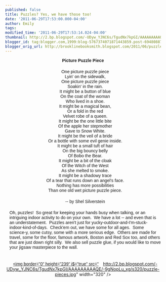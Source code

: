 ```yaml
---
published: false
title: Puzzles? Yes, we have those too!
date: '2011-06-29T17:53:00.000-04:00'
author: Emily
tags: 
modified_time: '2011-06-29T17:53:14.024-04:00'
thumbnail: http://2.bp.blogspot.com/-UDyw_YJNC6s/TgudNx7kpGI/AAAAAAAAAQE/-9gNopLu_xg/s72-c/puzzle-pieces.jpg
blogger_id: tag:blogger.com,1999:blog-5767374071871443859.post-6948088769838290334
blogger_orig_url: http://brooklinebooksmith.blogspot.com/2011/06/puzzles-yes-we-have-those-too.html
---
```


<span style="font-family: Arial, Helvetica, sans-serif;"> </span><div style="text-align: center;"><span style="font-family: Arial, Helvetica, sans-serif;"><strong>Picture Puzzle Piece</strong></span></div><div style="font-family: Arial; padding-left: 14px; padding-top: 20px; text-align: center;"><span style="font-family: Arial, Helvetica, sans-serif;">One picture puzzle piece<br />Lyin' on the sidewalk,<br />One picture puzzle piece<br />Soakin' in the rain.<br />It might be a button of blue<br />On the coat of the woman<br />Who lived in a shoe.<br />It might be a magical bean,<br />Or a fold in the red<br />Velvet robe of a queen.<br />It might be the one little bite<br />Of the apple her stepmother<br />Gave to Snow White.<br />It might be the veil of a bride<br />Or a bottle with some evil genie inside.<br />It might be a small tuft of hair<br />On the big bouncy belly<br />Of Bobo the Bear.<br />It might be a bit of the cloak<br />Of the Witch of the West<br />As she melted to smoke.<br />It might be a shadowy trace<br />Of a tear that runs down an angel's face.<br />Nothing has more possibilities<br />Than one old wet picture puzzle piece. </span></div><div style="font-family: Arial; padding-left: 14px; padding-top: 20px; text-align: center;"><span style="font-family: Arial, Helvetica, sans-serif;">-- by Shel Silverstein</span></div><div style="padding-left: 14px; padding-top: 20px; text-align: left;"><span style="font-family: Arial, Helvetica, sans-serif;">Oh, puzzles!&nbsp; So great for keeping your hands busy when talking, or an intriguing indoor activity to do on your own.&nbsp; We have a lot -- and even that is an understatement.&nbsp; Puzzles aren't just for yucky-outdoor-and-I'm-stuck-indoor-kind-of-days.&nbsp; Check'em out, we have some for all ages.&nbsp; Some science-y, some cutsy, some with a more serious edge.&nbsp; Others are made for travel, some for the floor, famous artwork, Boston and&nbsp;Red Sox too,&nbsp;and others that are just down right silly.&nbsp; We also sell puzzle glue, if you would like to move your jigsaw&nbsp;masterpiece&nbsp;to the wall.</span></div><div style="padding-left: 14px; padding-top: 20px; text-align: left;"><span style="font-family: Arial, Helvetica, sans-serif;"></span>&nbsp;</div><div class="separator" style="clear: both; text-align: center;"><a href="http://2.bp.blogspot.com/-UDyw_YJNC6s/TgudNx7kpGI/AAAAAAAAAQE/-9gNopLu_xg/s1600/puzzle-pieces.jpg" imageanchor="1" style="margin-left: 1em; margin-right: 1em;"><span style="font-family: Arial, Helvetica, sans-serif;"><img border="0" height="239" i$="true" src="http://2.bp.blogspot.com/-UDyw_YJNC6s/TgudNx7kpGI/AAAAAAAAAQE/-9gNopLu_xg/s320/puzzle-pieces.jpg" width="320" /></span></a></div><div style="padding-left: 14px; padding-top: 20px; text-align: left;"><span style="font-family: Arial, Helvetica, sans-serif;"><!-- AddThis Button BEGIN --></span></div>